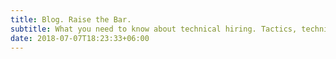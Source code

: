 ```yaml
---
title: Blog. Raise the Bar.
subtitle: What you need to know about technical hiring. Tactics, techniques and procedures for keeping pace with modern technology!
date: 2018-07-07T18:23:33+06:00
---
```


